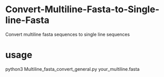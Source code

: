 # Convert-Multiline-Fasta-to-Single-line-Fasta
Convert multiline fasta sequences to single line sequences
# usage
python3 Multiline_fasta_convert_general.py your_multiline.fasta
